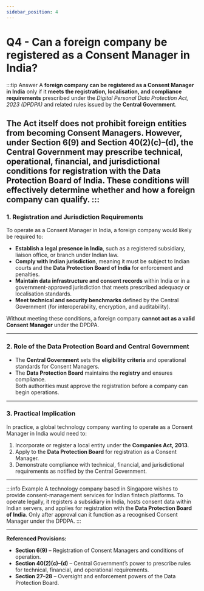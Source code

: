 ```yaml
---
sidebar_position: 4
---
```


# Q4 - Can a foreign company be registered as a Consent Manager in India?

:::tip Answer
A **foreign company can be registered as a Consent Manager in India** only if it **meets the registration, localisation, and compliance requirements** prescribed under the *Digital Personal Data Protection Act, 2023 (DPDPA)* and related rules issued by the **Central Government**.

The Act itself does **not prohibit foreign entities** from becoming Consent Managers. However, under **Section 6(9)** and **Section 40(2)(c)–(d)**, the Central Government may prescribe **technical, operational, financial, and jurisdictional conditions** for registration with the **Data Protection Board of India**. These conditions will effectively determine whether and how a foreign company can qualify.
:::
---

### **1. Registration and Jurisdiction Requirements**

To operate as a Consent Manager in India, a foreign company would likely be required to:
- **Establish a legal presence in India**, such as a registered subsidiary, liaison office, or branch under Indian law.  
- **Comply with Indian jurisdiction**, meaning it must be subject to Indian courts and the **Data Protection Board of India** for enforcement and penalties.  
- **Maintain data infrastructure and consent records** within India or in a government-approved jurisdiction that meets prescribed adequacy or localisation standards.  
- **Meet technical and security benchmarks** defined by the Central Government (for interoperability, encryption, and auditability).  

Without meeting these conditions, a foreign company **cannot act as a valid Consent Manager** under the DPDPA.

---

### **2. Role of the Data Protection Board and Central Government**

- The **Central Government** sets the **eligibility criteria** and operational standards for Consent Managers.  
- The **Data Protection Board** maintains the **registry** and ensures compliance.  
Both authorities must approve the registration before a company can begin operations.

---

### **3. Practical Implication**

In practice, a global technology company wanting to operate as a Consent Manager in India would need to:
1. Incorporate or register a local entity under the **Companies Act, 2013**.  
2. Apply to the **Data Protection Board** for registration as a Consent Manager.  
3. Demonstrate compliance with technical, financial, and jurisdictional requirements as notified by the Central Government.

---

:::info Example
A technology company based in Singapore wishes to provide consent-management services for Indian fintech platforms. To operate legally, it registers a subsidiary in India, hosts consent data within Indian servers, and applies for registration with the **Data Protection Board of India**. Only after approval can it function as a recognised Consent Manager under the DPDPA.
:::

---

**Referenced Provisions:**  
- **Section 6(9)** – Registration of Consent Managers and conditions of operation.  
- **Section 40(2)(c)–(d)** – Central Government’s power to prescribe rules for technical, financial, and operational requirements.  
- **Section 27–28** – Oversight and enforcement powers of the Data Protection Board.

